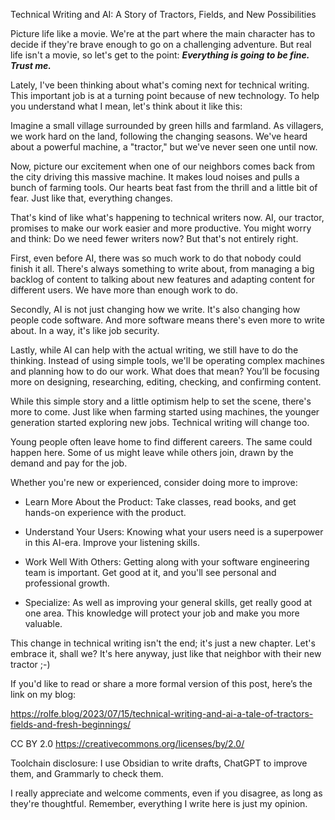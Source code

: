 Technical Writing and AI: A Story of Tractors, Fields, and New Possibilities

Picture life like a movie. We're at the part where the main character has to decide if they're brave enough to go on a challenging adventure. But real life isn't a movie, so let's get to the point: **_Everything is going to be fine. Trust me._**

Lately, I've been thinking about what's coming next for technical writing. This important job is at a turning point because of new technology. To help you understand what I mean, let's think about it like this:

Imagine a small village surrounded by green hills and farmland. As villagers, we work hard on the land, following the changing seasons. We've heard about a powerful machine, a "tractor," but we've never seen one until now.

Now, picture our excitement when one of our neighbors comes back from the city driving this massive machine. It makes loud noises and pulls a bunch of farming tools. Our hearts beat fast from the thrill and a little bit of fear. Just like that, everything changes.

That's kind of like what's happening to technical writers now. AI, our tractor, promises to make our work easier and more productive. You might worry and think: Do we need fewer writers now? But that's not entirely right.

First, even before AI, there was so much work to do that nobody could finish it all. There's always something to write about, from managing a big backlog of content to talking about new features and adapting content for different users. We have more than enough work to do.

Secondly, AI is not just changing how we write. It's also changing how people code software. And more software means there's even more to write about. In a way, it's like job security.

Lastly, while AI can help with the actual writing, we still have to do the thinking. Instead of using simple tools, we'll be operating complex machines and planning how to do our work. What does that mean? You’ll be focusing more on designing, researching, editing, checking, and confirming content.

While this simple story and a little optimism help to set the scene, there's more to come. Just like when farming started using machines, the younger generation started exploring new jobs. Technical writing will change too.

Young people often leave home to find different careers. The same could happen here. Some of us might leave while others join, drawn by the demand and pay for the job.

Whether you're new or experienced, consider doing more to improve:

- Learn More About the Product: Take classes, read books, and get hands-on experience with the product.
  
- Understand Your Users: Knowing what your users need is a superpower in this AI-era. Improve your listening skills.

- Work Well With Others: Getting along with your software engineering team is important. Get good at it, and you'll see personal and professional growth.

- Specialize: As well as improving your general skills, get really good at one area. This knowledge will protect your job and make you more valuable.

This change in technical writing isn't the end; it's just a new chapter. Let's embrace it, shall we? It's here anyway, just like that neighbor with their new tractor ;-)

If you'd like to read or share a more formal version of this post, here’s the link on my blog:

https://rolfe.blog/2023/07/15/technical-writing-and-ai-a-tale-of-tractors-fields-and-fresh-beginnings/

CC BY 2.0
https://creativecommons.org/licenses/by/2.0/

Toolchain disclosure:
I use Obsidian to write drafts, ChatGPT to improve them, and Grammarly to check them.

I really appreciate and welcome comments, even if you disagree, as long as they're thoughtful. Remember, everything I write here is just my opinion.
